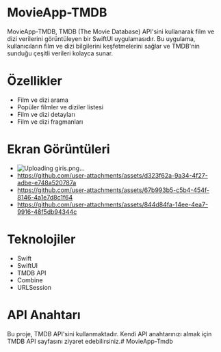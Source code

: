 # MovieApp-TMDB
MovieApp-TMDB, TMDB (The Movie Database) API'sini kullanarak film ve dizi verilerini görüntüleyen bir SwiftUI uygulamasıdır. Bu uygulama, kullanıcıların film ve dizi bilgilerini keşfetmelerini sağlar ve TMDB'nin sunduğu çeşitli verileri kolayca sunar.

# Özellikler
- Film ve dizi arama
- Popüler filmler ve diziler listesi
- Film ve dizi detayları
- Film ve dizi fragmanları

# Ekran Görüntüleri
- ![Uploading giris.png…]()
- https://github.com/user-attachments/assets/d323f62a-9a34-4f27-adbe-e748a520787a
- https://github.com/user-attachments/assets/67b993b5-c5b4-454f-8146-4a1e7d8c1f64
- https://github.com/user-attachments/assets/844d84fa-14ee-4ea7-9916-48f5db94344c

# Teknolojiler
- Swift
- SwiftUI
- TMDB API
- Combine
- URLSession
  
# API Anahtarı
Bu proje, TMDB API'sini kullanmaktadır. Kendi API anahtarınızı almak için TMDB API sayfasını ziyaret edebilirsiniz.# MovieApp-Tmdb
 
